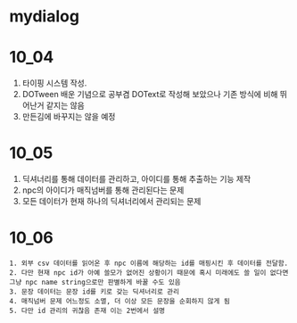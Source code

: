 # mydialog
# 10_04
  1. 타이핑 시스템 작성.
  2. DOTween 배운 기념으로 공부겸 DOText로 작성해 보았으나 기존 방식에 비해 뛰어난거 같지는 않음
  3. 만든김에 바꾸지는 않을 예정
# 10_05
  1. 딕셔너리를 통해 데이터를 관리하고, 아이디를 통해 추출하는 기능 제작
  2. npc의 아이디가 매직넘버를 통해 관리된다는 문제
  3. 모든 데이터가 현재 하나의 딕셔너리에서 관리되는 문제
# 10_06
	1. 외부 csv 데이터를 읽어온 후 npc 이름에 해당하는 id를 매핑시킨 후 데이터를 전달함.
	2. 다만 현재 npc id가 아예 쓸모가 없어진 상황이기 때문에 혹시 미래에도 쓸 일이 없다면 그냥 npc name string으로만 판별하게 바꿀 수도 있음
	3. 문장 데이터는 문장 id를 키로 갖는 딕셔너리로 관리
	4. 매직넘버 문제 어느정도 소멸, 더 이상 모든 문장을 순회하지 않게 됨
	5. 다만 id 관리의 귀찮음 존재 이는 2번에서 설명